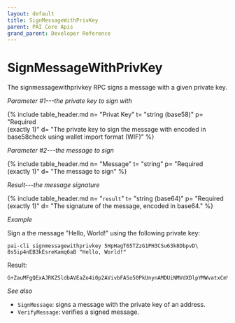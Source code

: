 ```yaml
---
layout: default
title: SignMessageWithPrivKey
parent: PAI Core Apis
grand_parent: Developer Reference
---
```


SignMessageWithPrivKey
=======================

The signmessagewithprivkey RPC signs a message with a given private key.

*Parameter #1---the private key to sign with*

{% include table_header.md
  n= "Privat Key"
  t= "string (base58)"
  p= "Required<br>(exactly 1)"
  d= "The private key to sign the message with encoded in base58check using wallet import format (WIF)"
%}

*Parameter #2---the message to sign*

{% include table_header.md
  n= "Message"
  t= "string"
  p= "Required<br>(exactly 1)"
  d= "The message to sign"
%}

*Result---the message signature*

{% include table_header.md
  n= "`result`"
  t= "string (base64)"
  p= "Required<br>(exactly 1)"
  d= "The signature of the message, encoded in base64."
%}

*Example*

Sign a the message "Hello, World!" using the following private key:

```
pai-cli signmessagewithprivkey 5HpHagT65TZzG1PH3CSu63k8DbpvD\
8s5ip4nEB3kEsreKamq6aB "Hello, World!"
```

Result:

```
G+ZauMFgQExAJRKZSldbAVEaZo4i0p2AVivbFASo50PkUnynAMDUiNMVdXDlpYMWvatxCmYmLn8C9zygPRn3Y1c=
```

*See also*

* `SignMessage`:  signs a message with the private key of an address.
* `VerifyMessage`: verifies a signed message.


